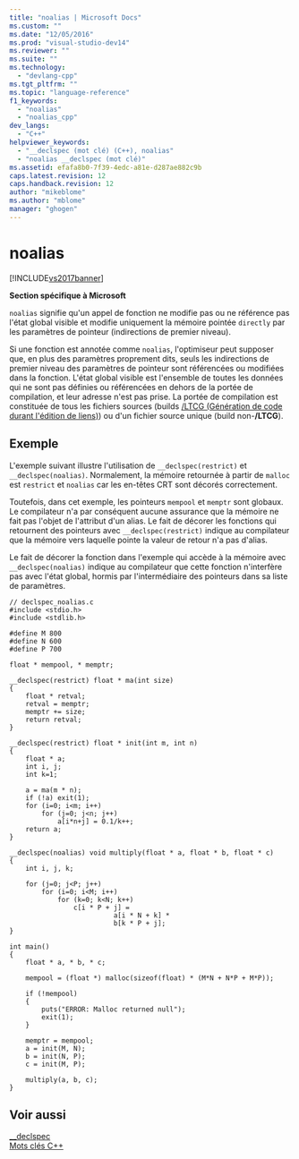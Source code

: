 ```yaml
---
title: "noalias | Microsoft Docs"
ms.custom: ""
ms.date: "12/05/2016"
ms.prod: "visual-studio-dev14"
ms.reviewer: ""
ms.suite: ""
ms.technology: 
  - "devlang-cpp"
ms.tgt_pltfrm: ""
ms.topic: "language-reference"
f1_keywords: 
  - "noalias"
  - "noalias_cpp"
dev_langs: 
  - "C++"
helpviewer_keywords: 
  - "__declspec (mot clé) (C++), noalias"
  - "noalias __declspec (mot clé)"
ms.assetid: efafa8b0-7f39-4edc-a81e-d287ae882c9b
caps.latest.revision: 12
caps.handback.revision: 12
author: "mikeblome"
ms.author: "mblome"
manager: "ghogen"
---
```

# noalias
[!INCLUDE[vs2017banner](../assembler/inline/includes/vs2017banner.md)]

**Section spécifique à Microsoft**  
  
 `noalias` signifie qu'un appel de fonction ne modifie pas ou ne référence pas l'état global visible et modifie uniquement la mémoire pointée `directly` par les paramètres de pointeur \(indirections de premier niveau\).  
  
 Si une fonction est annotée comme `noalias`, l'optimiseur peut supposer que, en plus des paramètres proprement dits, seuls les indirections de premier niveau des paramètres de pointeur sont référencées ou modifiées dans la fonction.  L'état global visible est l'ensemble de toutes les données qui ne sont pas définies ou référencées en dehors de la portée de compilation, et leur adresse n'est pas prise.  La portée de compilation est constituée de tous les fichiers sources \(builds [\/LTCG \(Génération de code durant l'édition de liens\)](../build/reference/ltcg-link-time-code-generation.md)\) ou d'un fichier source unique \(build non\-**\/LTCG**\).  
  
## Exemple  
 L'exemple suivant illustre l'utilisation de `__declspec(restrict)` et `__declspec(noalias)`.  Normalement, la mémoire retournée à partir de `malloc` est `restrict` et `noalias` car les en\-têtes CRT sont décorés correctement.  
  
 Toutefois, dans cet exemple, les pointeurs `mempool` et `memptr`  sont globaux. Le compilateur n'a par conséquent aucune assurance que la mémoire ne fait pas l'objet de l'attribut d'un alias.  Le fait de décorer les fonctions qui retournent des pointeurs avec `__declspec(restrict)` indique au compilateur que la mémoire vers laquelle pointe la valeur de retour n'a pas d'alias.  
  
 Le fait de décorer la fonction dans l'exemple qui accède à la mémoire avec `__declspec(noalias)` indique au compilateur que cette fonction n'interfère pas avec l'état global, hormis par l'intermédiaire des pointeurs dans sa liste de paramètres.  
  
```  
// declspec_noalias.c   
#include <stdio.h>  
#include <stdlib.h>  
  
#define M 800  
#define N 600  
#define P 700  
  
float * mempool, * memptr;  
  
__declspec(restrict) float * ma(int size)  
{  
    float * retval;  
    retval = memptr;  
    memptr += size;  
    return retval;  
}  
  
__declspec(restrict) float * init(int m, int n)  
{  
    float * a;  
    int i, j;  
    int k=1;  
  
    a = ma(m * n);  
    if (!a) exit(1);  
    for (i=0; i<m; i++)  
        for (j=0; j<n; j++)  
            a[i*n+j] = 0.1/k++;  
    return a;  
}  
  
__declspec(noalias) void multiply(float * a, float * b, float * c)  
{  
    int i, j, k;  
  
    for (j=0; j<P; j++)  
        for (i=0; i<M; i++)  
            for (k=0; k<N; k++)  
                c[i * P + j] =   
                          a[i * N + k] *   
                          b[k * P + j];  
}  
  
int main()  
{  
    float * a, * b, * c;  
  
    mempool = (float *) malloc(sizeof(float) * (M*N + N*P + M*P));  
  
    if (!mempool)   
    {  
        puts("ERROR: Malloc returned null");  
        exit(1);  
    }  
  
    memptr = mempool;  
    a = init(M, N);  
    b = init(N, P);  
    c = init(M, P);  
  
    multiply(a, b, c);  
}  
```  
  
## Voir aussi  
 [\_\_declspec](../cpp/declspec.md)   
 [Mots clés C\+\+](../cpp/keywords-cpp.md)